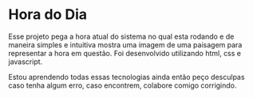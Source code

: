 # Hora do Dia

Esse projeto pega a hora atual do sistema no qual esta rodando e de maneira simples e intuitiva mostra uma imagem de uma paisagem para representar a hora em questão. Foi desenvolvido utilizando html, css e javascript.

Estou aprendendo todas essas tecnologias ainda então peço desculpas caso tenha algum erro, caso encontrem, colabore comigo corrigindo. 
